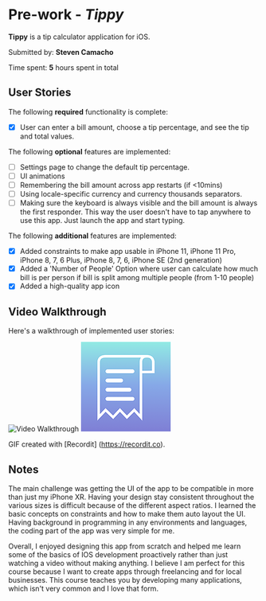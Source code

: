 # Pre-work - *Tippy*

**Tippy** is a tip calculator application for iOS.

Submitted by: **Steven Camacho**

Time spent: **5** hours spent in total

## User Stories

The following **required** functionality is complete:

* [X] User can enter a bill amount, choose a tip percentage, and see the tip and total values.

The following **optional** features are implemented:
* [ ] Settings page to change the default tip percentage.
* [ ] UI animations
* [ ] Remembering the bill amount across app restarts (if <10mins)
* [ ] Using locale-specific currency and currency thousands separators.
* [ ] Making sure the keyboard is always visible and the bill amount is always the first responder. This way the user doesn't have to tap anywhere to use this app. Just launch the app and start typing.

The following **additional** features are implemented:
- [X] Added constraints to make app usable in iPhone 11, iPhone 11 Pro, iPhone 8, 7, 6 Plus, iPhone 8, 7, 6, iPhone SE (2nd generation)
- [X] Added a 'Number of People' Option where user can calculate how much bill is per person if bill is split among multiple people (from 1-10 people)
- [X] Added a high-quality app icon

## Video Walkthrough 

Here's a walkthrough of implemented user stories:

<img src='http://g.recordit.co/7EvLSIDA7y.gif' title='Video Walkthrough' width='' alt='Video Walkthrough' />
<img src='Tip.png' title='Tip Logo' alt='Tip Logo' />

GIF created with [Recordit] (https://recordit.co).

## Notes

The main challenge was getting the UI of the app to be compatible in more than just my iPhone XR. Having your design stay consistent throughout the various sizes is difficult because of the different aspect ratios. I learned the basic concepts on constraints and how to make them auto layout the UI. Having background in programming in any environments and languages, the coding part of the app was very simple for me. 

Overall, I enjoyed designing this app from scratch and helped me learn some of the basics of IOS development proactively rather than just watching a video without making anything. I believe I am perfect for this course because I want to create apps through freelancing and for local businesses. This course teaches you by developing many applications, which isn't very common and I love that form. 

